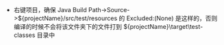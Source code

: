 - 右键项目，确保 Java Build Path->Source->${projectName}/src/test/resources 的 Excluded:(None) 是这样的，否则编译的时候不会将该文件夹下的文件打到  ${projectName}\target\test-classes 目录中